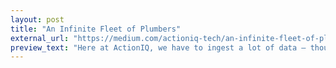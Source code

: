 ```yaml
---
layout: post
title: "An Infinite Fleet of Plumbers"
external_url: "https://medium.com/actioniq-tech/an-infinite-fleet-of-plumbers-a56611ec10fb"
preview_text: "Here at ActionIQ, we have to ingest a lot of data — thousands of terabytes, across dozens of data sources, for many clients, in several formats, multiple times per day. Dealing with enterprise-scale data processing could get overwhelming..."
---
```


